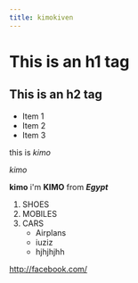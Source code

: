 ```yaml
---
title: kimokiven
---
```


# This is an h1 tag
## This is an h2 tag
* Item 1
* Item 2
* Item 3


this is *kimo*


_kimo_

**kimo**
i'm **KIMO** from ***Egypt***


1. SHOES
2. MOBILES
3. CARS
    - Airplans
    - iuziz
    - hjhjhjhh

http://facebook.com/
